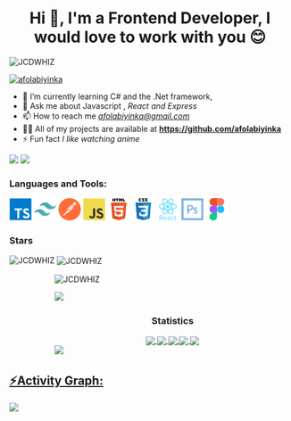 <!-- <img src="https://raw.githubusercontent.com/BEPb/BEPb/5c63fa170d1cbbb0b1974f05a3dbe6aca3f5b7f3/assets/Bottom_up.svg" width="100%" /> -->
<h1 align="center">Hi 👋, I'm a Frontend Developer,  I would love to work with you 😊</h1>
<p align="left"> <img src="https://komarev.com/ghpvc/?username=afolabiyinka&label=Profile%20views&color=0e75b6&style=flat" alt="JCDWHIZ" /> </p>

<p align="left"> <a href="https://github.com/ryo-ma/github-profile-trophy"><img src="https://github-profile-trophy.vercel.app/?username=afolabiyinka&theme=algolia" alt="afolabiyinka" /></a> </p>

- 🌱 I’m currently learning C# and the .Net framework,
- 💬 Ask me about Javascript , *React and Express*
- 📫 How to reach me *afolabiyinka@gmail.com*
- 👨‍💻 All of my projects are available at **https://github.com/afolabiyinka**
- ⚡ Fun fact *I like watching anime*

<div> <a href="https://github.com/afolabiyinka" target="_blank"><img src="https://img.shields.io/badge/GitHub-100000?style=for-the-badge&logo=github&logoColor=white" target="_blank"></a>
<a href = "mailto:afolabiyinka@gmail.com"><img src="https://img.shields.io/badge/-Gmail-%23333?style=for-the-badge&logo=gmail&logoColor=white" target="_blank"></a>
</div><h3 align="left">Languages and Tools:</h3>
<p align="left">

<img src="https://raw.githubusercontent.com/teamedwardforever/Readme-Generator/71f25dd8b98329b168142a6b782a107b75eab178/svg/Skills/Languages/typescript-original.svg" alt="Typescript" width="40" height="40"/>
<img src="https://raw.githubusercontent.com/teamedwardforever/Readme-Generator/71f25dd8b98329b168142a6b782a107b75eab178/svg/Skills/Frontend/tailwindcss-icon.svg" alt="Tailwindcss" width="40" height="40"/>
<img src="https://raw.githubusercontent.com/teamedwardforever/Readme-Generator/71f25dd8b98329b168142a6b782a107b75eab178/svg/Skills/Software/getpostman-icon.svg" alt="Postman" width="40" height="40"/>
<img src="https://raw.githubusercontent.com/teamedwardforever/Readme-Generator/71f25dd8b98329b168142a6b782a107b75eab178/svg/Skills/Languages/javascript-original.svg" alt="Javascript" width="40" height="40"/>
<img src="https://raw.githubusercontent.com/teamedwardforever/Readme-Generator/71f25dd8b98329b168142a6b782a107b75eab178/svg/Skills/Frontend/html5-original-wordmark.svg" alt="HTML" width="40" height="40"/>
<img src="https://raw.githubusercontent.com/teamedwardforever/Readme-Generator/71f25dd8b98329b168142a6b782a107b75eab178/svg/Skills/Frontend/css3-original-wordmark.svg" alt="Css" width="40" height="40"/>
<img src="https://raw.githubusercontent.com/teamedwardforever/Readme-Generator/71f25dd8b98329b168142a6b782a107b75eab178/svg/Skills/Frontend/react-original-wordmark.svg" alt="React" width="40" height="40"/>
<img src="https://raw.githubusercontent.com/teamedwardforever/Readme-Generator/71f25dd8b98329b168142a6b782a107b75eab178/svg/Skills/Software/photoshop-line.svg" alt="Photoshop" width="40" height="40"/>
<img src="https://raw.githubusercontent.com/teamedwardforever/Readme-Generator/71f25dd8b98329b168142a6b782a107b75eab178/svg/Skills/Software/figma-icon.svg" alt="Figma" width="40" height="40"/>
</p>

<h3 align="left">Stars</h3>
<img align="left" height="180em" src="https://github-readme-stats.vercel.app/api/top-langs/?username=afolabiyinka&layout=compact&theme=tokyonight" alt=JCDWHIZ />

<p>&nbsp;<img align="center" height="180em" src="https://github-readme-stats.vercel.app/api?username=afolabiyinka&show_icons=true&locale=en&theme=tokyonight" alt="JCDWHIZ" /></p>

<p><img align="center" height="180em" src="https://github-readme-streak-stats.herokuapp.com/?user=afolabiyinka&theme=tokyonight" alt="JCDWHIZ" /></p>

<img src="https://user-images.githubusercontent.com/73097560/115834477-dbab4500-a447-11eb-908a-139a6edaec5c.gif"><h3 align="center">Statistics</h3>
<div align="center">
<a href="https://github.com/afolabiyinka">
<img align="center" src="http://github-profile-summary-cards.vercel.app/api/cards/stats?username=afolabiyinka&theme=gruvbox" height="180em" />
<img align="center" src="http://github-profile-summary-cards.vercel.app/api/cards/most-commit-language?username=afolabiyinka&theme=gruvbox" height="180em" />
<img align="center" src="http://github-profile-summary-cards.vercel.app/api/cards/repos-per-language?username=afolabiyinka&theme=2077" height="180em" />
<img align="center" src="http://github-profile-summary-cards.vercel.app/api/cards/productive-time?username=afolabiyinka&theme=2077" height="180em" />
<img align="center" src="http://github-profile-summary-cards.vercel.app/api/cards/profile-details?username=afolabiyinka&theme=2077" height="180em" />
</div>
<img src="https://user-images.githubusercontent.com/73097560/115834477-dbab4500-a447-11eb-908a-139a6edaec5c.gif"><h2 align="left">⚡Activity Graph:</h2>
<img align="center" src="https://github-readme-activity-graph.vercel.app/graph?username=afolabiyinka&theme=react-dark"/>
